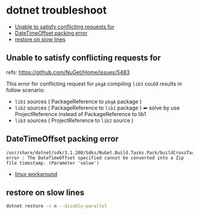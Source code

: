 # dotnet troubleshoot

<!-- TOC -->
* [Unable to satisfy conflicting requests for](#unable-to-satisfy-conflicting-requests-for)
* [DateTimeOffset packing error](#datetimeoffset-packing-error)
* [restore on slow lines](#restore-on-slow-lines)
<!-- TOCEND -->

## Unable to satisfy conflicting requests for

refs: https://github.com/NuGet/Home/issues/5483

This error for conflicting request for `pkgA` compiling `lib3` could results in follow scenario:

- `lib1` sources ( PackageReference to `pkgA` package )
- `lib2` sources ( PackageReference to `lib1` package ) ⬅ solve by use ProjectReference instead of PackageReference to lib1
- `lib3` sources ( ProjectReference to `lib2` source )

## DateTimeOffset packing error

```
/usr/share/dotnet/sdk/3.1.200/Sdks/NuGet.Build.Tasks.Pack/buildCrossTargeting/NuGet.Build.Tasks.Pack.targets(198,5): error : The DateTimeOffset specified cannot be converted into a Zip file timestamp. (Parameter 'value')
```

- [linux workaround](https://github.com/NuGet/Home/issues/7001#issuecomment-588026190)

## restore on slow lines

```sh
dotnet restore -v n --disable-parallel
```